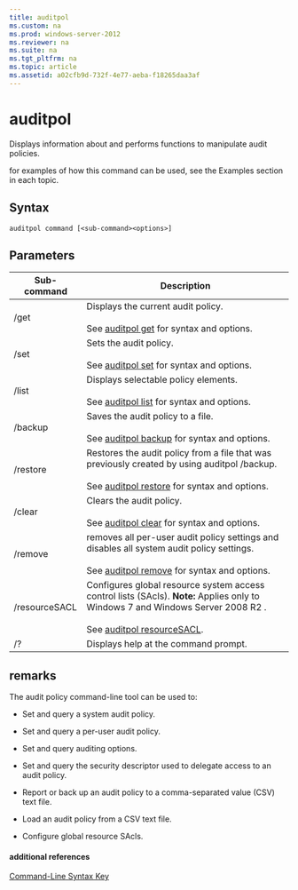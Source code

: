 ```yaml
---
title: auditpol
ms.custom: na
ms.prod: windows-server-2012
ms.reviewer: na
ms.suite: na
ms.tgt_pltfrm: na
ms.topic: article
ms.assetid: a02cfb9d-732f-4e77-aeba-f18265daa3af
---
```

# auditpol
Displays information about and performs functions to manipulate audit policies.  
  
for examples of how this command can be used, see the Examples section in each topic.  
  
## Syntax  
  
```  
auditpol command [<sub-command><options>]  
```  
  
## Parameters  
  
|Sub\-command|Description|  
|----------------|---------------|  
|\/get|Displays the current audit policy.<br /><br />See [auditpol get]() for syntax and options.|  
|\/set|Sets the audit policy.<br /><br />See [auditpol set]() for syntax and options.|  
|\/list|Displays selectable policy elements.<br /><br />See [auditpol list]() for syntax and options.|  
|\/backup|Saves the audit policy to a file.<br /><br />See [auditpol backup]() for syntax and options.|  
|\/restore|Restores the audit policy from a file that was previously created by using auditpol \/backup.<br /><br />See [auditpol restore]() for syntax and options.|  
|\/clear|Clears the audit policy.<br /><br />See [auditpol clear]() for syntax and options.|  
|\/remove|removes all per\-user audit policy settings and disables all system audit policy settings.<br /><br />See [auditpol remove]() for syntax and options.|  
|\/resourceSACL|Configures global resource system access control lists \(SAcls\). **Note:** Applies only to  Windows 7  and  Windows Server 2008 R2 .<br /><br />See [auditpol resourceSACL]().|  
|\/?|Displays help at the command prompt.|  
  
## remarks  
The audit policy command\-line tool can be used to:  
  
-   Set and query a system audit policy.  
  
-   Set and query a per\-user audit policy.  
  
-   Set and query auditing options.  
  
-   Set and query the security descriptor used to delegate access to an audit policy.  
  
-   Report or back up an audit policy to a comma\-separated value \(CSV\) text file.  
  
-   Load an audit policy from a CSV text file.  
  
-   Configure global resource SAcls.  
  
#### additional references  
[Command-Line Syntax Key](commandline-syntax-key.md)  
  

